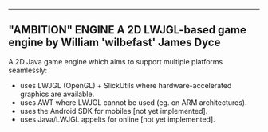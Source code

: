 ----------------------------------------
"AMBITION" ENGINE
A 2D LWJGL-based game engine
by William 'wilbefast' James Dyce
----------------------------------------

A 2D Java game engine which aims to support multiple platforms seamlessly:
- uses LWJGL (OpenGL) + SlickUtils  where hardware-accelerated graphics are available.
- uses AWT where LWJGL cannot be used (eg. on ARM architectures).
- uses the Android SDK for mobiles [not yet implemented].
- uses Java/LWJGL appelts for online [not yet implemented].
